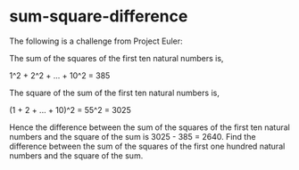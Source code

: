 # sum-square-difference
The following is a challenge from Project Euler:

The sum of the squares of the first ten natural numbers is,

1^2 + 2^2 + ... + 10^2 = 385

The square of the sum of the first ten natural numbers is,

(1 + 2 + ... + 10)^2 = 55^2 = 3025

Hence the difference between the sum of the squares of the first ten natural
numbers and the square of the sum is 3025 - 385 = 2640. Find the difference
between the sum of the squares of the first one hundred natural numbers and
the square of the sum.
